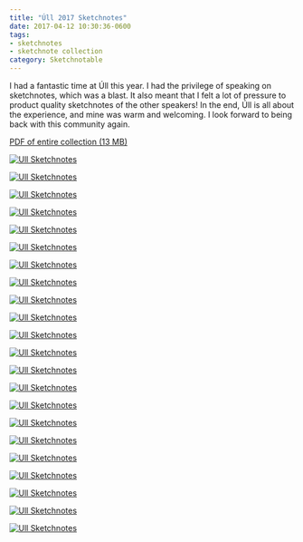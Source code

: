 ```yaml
---
title: "Úll 2017 Sketchnotes"
date: 2017-04-12 10:30:36-0600
tags:
- sketchnotes
- sketchnote collection
category: Sketchnotable
---
```


I had a fantastic time at Úll this year. I had the privilege of speaking on sketchnotes, which was a blast. It also meant that I felt a lot of pressure to product quality sketchnotes of the other speakers! In the end, Úll is all about the experience, and mine was warm and welcoming. I look forward to being back with this community again.

[PDF of entire collection (13 MB)](https://media.bennorris.org/images/sketchnotable/uploads/2019/665b05e4dd.pdf)

[![Ull Sketchnotes](https://media.bennorris.org/images/sketchnotable/uploads/2018/9c97aeaf75.jpg)](https://media.bennorris.org/images/sketchnotable/uploads/2018/9c97aeaf75.jpg)

[![Ull Sketchnotes](https://media.bennorris.org/images/sketchnotable/uploads/2018/36e2cffaea.jpg)](https://media.bennorris.org/images/sketchnotable/uploads/2018/36e2cffaea.jpg)

[![Ull Sketchnotes](https://media.bennorris.org/images/sketchnotable/uploads/2018/31ee9b5432.jpg)](https://media.bennorris.org/images/sketchnotable/uploads/2018/31ee9b5432.jpg)

[![Ull Sketchnotes](https://media.bennorris.org/images/sketchnotable/uploads/2018/c537a69aa7.jpg)](https://media.bennorris.org/images/sketchnotable/uploads/2018/c537a69aa7.jpg)

[![Ull Sketchnotes](https://media.bennorris.org/images/sketchnotable/uploads/2018/48ea571e41.jpg)](https://media.bennorris.org/images/sketchnotable/uploads/2018/48ea571e41.jpg)

[![Ull Sketchnotes](https://media.bennorris.org/images/sketchnotable/uploads/2018/bbddc080c0.jpg)](https://media.bennorris.org/images/sketchnotable/uploads/2018/bbddc080c0.jpg)

[![Ull Sketchnotes](https://media.bennorris.org/images/sketchnotable/uploads/2018/efbd75da8f.jpg)](https://media.bennorris.org/images/sketchnotable/uploads/2018/efbd75da8f.jpg)

[![Ull Sketchnotes](https://media.bennorris.org/images/sketchnotable/uploads/2018/67db6cc76d.jpg)](https://media.bennorris.org/images/sketchnotable/uploads/2018/67db6cc76d.jpg)

[![Ull Sketchnotes](https://media.bennorris.org/images/sketchnotable/uploads/2018/064ba5f767.jpg)](https://media.bennorris.org/images/sketchnotable/uploads/2018/064ba5f767.jpg)

[![Ull Sketchnotes](https://media.bennorris.org/images/sketchnotable/uploads/2018/f65294c8e5.jpg)](https://media.bennorris.org/images/sketchnotable/uploads/2018/f65294c8e5.jpg)

[![Ull Sketchnotes](https://media.bennorris.org/images/sketchnotable/uploads/2018/05e76f753e.jpg)](https://media.bennorris.org/images/sketchnotable/uploads/2018/05e76f753e.jpg)

[![Ull Sketchnotes](https://media.bennorris.org/images/sketchnotable/uploads/2018/632483441d.jpg)](https://media.bennorris.org/images/sketchnotable/uploads/2018/632483441d.jpg)

[![Ull Sketchnotes](https://media.bennorris.org/images/sketchnotable/uploads/2018/58db384969.jpg)](https://media.bennorris.org/images/sketchnotable/uploads/2018/58db384969.jpg)

[![Ull Sketchnotes](https://media.bennorris.org/images/sketchnotable/uploads/2018/fc218bf3ce.jpg)](https://media.bennorris.org/images/sketchnotable/uploads/2018/fc218bf3ce.jpg)

[![Ull Sketchnotes](https://media.bennorris.org/images/sketchnotable/uploads/2018/f1125e6d3d.jpg)](https://media.bennorris.org/images/sketchnotable/uploads/2018/f1125e6d3d.jpg)

[![Ull Sketchnotes](https://media.bennorris.org/images/sketchnotable/uploads/2018/b827275a2b.jpg)](https://media.bennorris.org/images/sketchnotable/uploads/2018/b827275a2b.jpg)

[![Ull Sketchnotes](https://media.bennorris.org/images/sketchnotable/uploads/2018/038da63e7f.jpg)](https://media.bennorris.org/images/sketchnotable/uploads/2018/038da63e7f.jpg)

[![Ull Sketchnotes](https://media.bennorris.org/images/sketchnotable/uploads/2018/0d00052944.jpg)](https://media.bennorris.org/images/sketchnotable/uploads/2018/0d00052944.jpg)

[![Ull Sketchnotes](https://media.bennorris.org/images/sketchnotable/uploads/2018/ad20838612.jpg)](https://media.bennorris.org/images/sketchnotable/uploads/2018/ad20838612.jpg)

[![Ull Sketchnotes](https://media.bennorris.org/images/sketchnotable/uploads/2018/8f229d44cf.jpg)](https://media.bennorris.org/images/sketchnotable/uploads/2018/8f229d44cf.jpg)

[![Ull Sketchnotes](https://media.bennorris.org/images/sketchnotable/uploads/2018/953c0a89d0.jpg)](https://media.bennorris.org/images/sketchnotable/uploads/2018/953c0a89d0.jpg)

[![Ull Sketchnotes](https://media.bennorris.org/images/sketchnotable/uploads/2018/2f9cea3a47.jpg)](https://media.bennorris.org/images/sketchnotable/uploads/2018/2f9cea3a47.jpg)